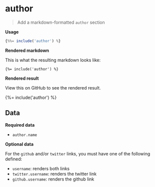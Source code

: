 # author

> Add a markdown-formatted `author` section

**Usage**

```js
{%%= include('author') %}
```

**Rendered markdown**

This is what the resulting markdown looks like:

```
{%= include('author') %}
```

**Rendered result**

View this on GitHub to see the rendered result.

{%= include('author') %}


## Data

**Required data**

- `author.name`

**Optional data**

For the `github` and/or `twitter` links, you must have one of the following defined:

- `username`: renders both links
- `twitter.username`: renders the twitter link
- `github.username`: renders the github link
